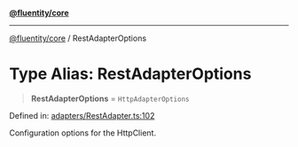 [**@fluentity/core**](../README.md)

***

[@fluentity/core](../globals.md) / RestAdapterOptions

# Type Alias: RestAdapterOptions

> **RestAdapterOptions** = `HttpAdapterOptions`

Defined in: [adapters/RestAdapter.ts:102](https://github.com/cedricpierre/fluentity-core/blob/0477a087824bf7a4018f8406c3dc788cd653f1f5/src/adapters/RestAdapter.ts#L102)

Configuration options for the HttpClient.
